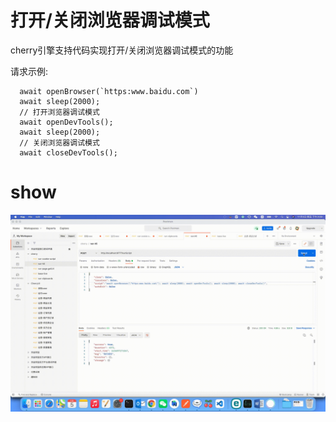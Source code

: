 # 打开/关闭浏览器调试模式
cherry引擎支持代码实现打开/关闭浏览器调试模式的功能

请求示例:
```
  await openBrowser(`https:www.baidu.com`)
  await sleep(2000);
  // 打开浏览器调试模式
  await openDevTools();
  await sleep(2000);
  // 关闭浏览器调试模式
  await closeDevTools();
```

# show
<p style="text-align: center;">
  <img src="../img/devTools.gif"/>
</p>
